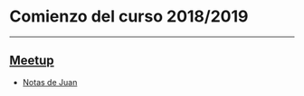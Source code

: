 # Comienzo del curso 2018/2019
---
## [Meetup](https://www.meetup.com/madswcraft/events/254954701/)


- [Notas de Juan](#notas-juan.md)
